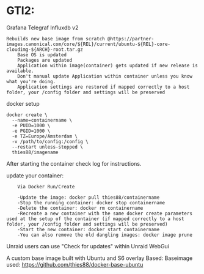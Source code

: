 # GTI2:

Grafana
Telegraf
Influxdb v2

    Rebuilds new base image from scratch @https://partner-images.canonical.com/core/${REL}/current/ubuntu-${REL}-core-cloudimg-${ARCH}-root.tar.gz
        Base OS is updated
        Packages are updated
        Application within image(container) gets updated if new release is available.
        Don't manual update Application within container unless you know what you're doing.
        Application settings are restored if mapped correctly to a host folder, your /config folder and settings will be preserved

docker setup

	docker create \
	  --name=containername \
	  -e PUID=1000 \
	  -e PGID=1000 \
	  -e TZ=Europe/Amsterdam \
	  -v /path/to/config:/config \
	  --restart unless-stopped \
	  thies88/imagename

After starting the container check log for instructions.

update your container:

		Via Docker Run/Create

		-Update the image: docker pull thies88/containername
		-Stop the running container: docker stop containername
		-Delete the container: docker rm containername
		-Recreate a new container with the same docker create parameters used at the setup of the container (if mapped correctly to a host folder, your /config folder and settings will be preserved)
		-Start the new container: docker start containername
		-You can also remove the old dangling images: docker image prune

Unraid users can use "Check for updates" within Unraid WebGui

 

A custom base image built with Ubuntu and S6 overlay Based: Baseimage used: https://github.com/thies88/docker-base-ubuntu 
